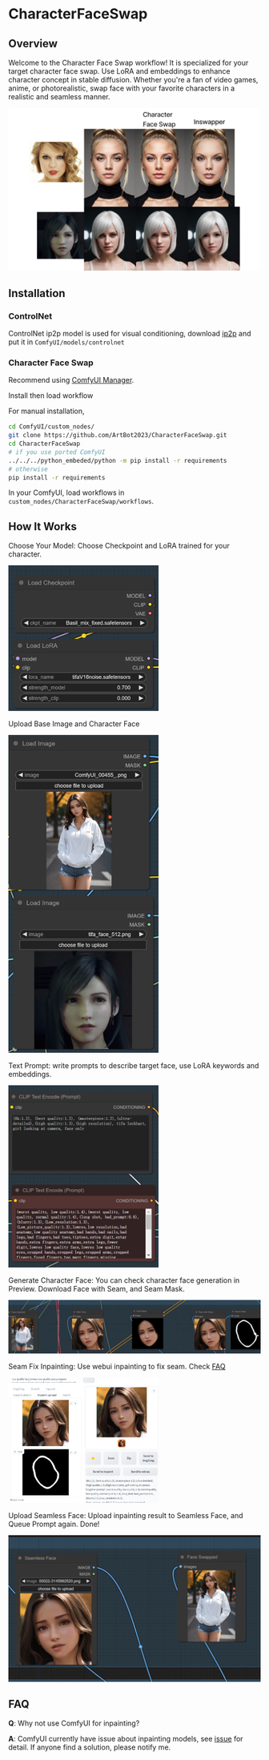 # CharacterFaceSwap

## Overview

Welcome to the Character Face Swap workflow! It is specialized for your target character face swap. Use LoRA and embeddings to enhance character concept in stable diffusion. Whether you're a fan of video games, anime, or photorealistic, swap face with your favorite characters in a realistic and seamless manner.

![compare](images/compare.png)

## Installation

### ControlNet

ControlNet ip2p model is used for visual conditioning, download [ip2p](https://huggingface.co/lllyasviel/ControlNet-v1-1/blob/main/control_v11e_sd15_ip2p.pth) and put it in `ComfyUI/models/controlnet`

### Character Face Swap

Recommend using [ComfyUI Manager](https://github.com/ltdrdata/ComfyUI-Manager).

Install then load workflow

For manual installation,

```bash
cd ComfyUI/custom_nodes/
git clone https://github.com/ArtBot2023/CharacterFaceSwap.git
cd CharacterFaceSwap
# if you use ported ComfyUI
../../../python_embeded/python -m pip install -r requirements
# otherwise
pip install -r requirements
```

In your ComfyUI, load workflows in `custom_nodes/CharacterFaceSwap/workflows`.


## How It Works

Choose Your Model: Choose Checkpoint and LoRA trained for your character.

<img alt="123" src="images/choose_model.png" width="300"/>

Upload Base Image and Character Face

<img alt="123" src="images/upload_face.png" width="300"/>

Text Prompt: write prompts to describe target face, use LoRA keywords and embeddings.

<img alt="123" src="images/prompt.png" width="300"/>

Generate Character Face: You can check character face generation in Preview. Download Face with Seam, and Seam Mask.

![Alt text](images/preview_face.png)

Seam Fix Inpainting: Use webui inpainting to fix seam. Check [FAQ](#faq)

<img src="images/fix_seam.png" width="300">

Upload Seamless Face: Upload inpainting result to Seamless Face, and Queue Prompt again. Done!

![Alt text](images/seamless_face.png)


## FAQ

**Q**: Why not use ComfyUI for inpainting?

**A**: ComfyUI currently have issue about inpainting models, see [issue](https://github.com/comfyanonymous/ComfyUI/issues/1186) for detail. If anyone find a solution, please notify me.
